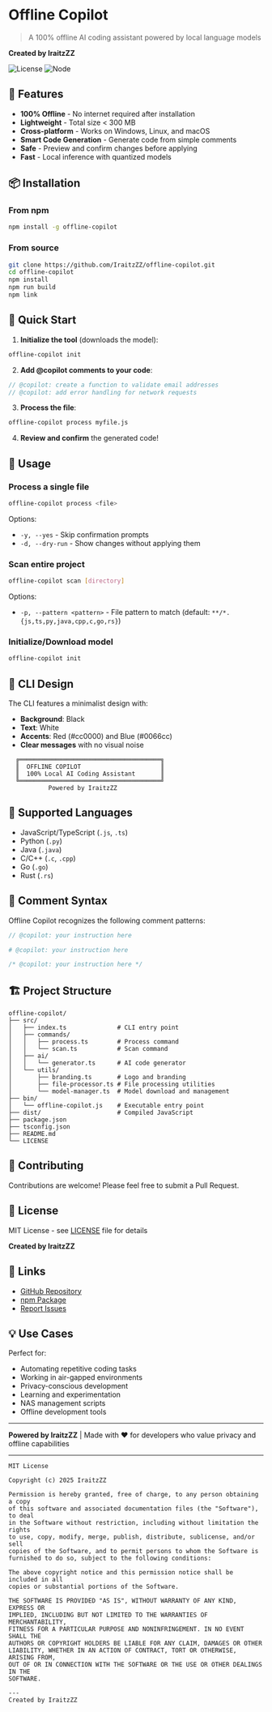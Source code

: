 # Offline Copilot
> A 100% offline AI coding assistant powered by local language models

**Created by IraitzZZ**

![License](https://img.shields.io/badge/license-MIT-blue.svg)
![Node](https://img.shields.io/badge/node-%3E%3D16.0.0-brightgreen.svg)

## 🚀 Features
- **100% Offline** - No internet required after installation
- **Lightweight** - Total size < 300 MB
- **Cross-platform** - Works on Windows, Linux, and macOS
- **Smart Code Generation** - Generate code from simple comments
- **Safe** - Preview and confirm changes before applying
- **Fast** - Local inference with quantized models

## 📦 Installation

### From npm
```bash
npm install -g offline-copilot
```

### From source
```bash
git clone https://github.com/IraitzZZ/offline-copilot.git
cd offline-copilot
npm install
npm run build
npm link
```

## 🎯 Quick Start
1. **Initialize the tool** (downloads the model):
```bash
offline-copilot init
```
2. **Add @copilot comments to your code**:
```javascript
// @copilot: create a function to validate email addresses
// @copilot: add error handling for network requests
```
3. **Process the file**:
```bash
offline-copilot process myfile.js
```
4. **Review and confirm** the generated code!

## 📖 Usage

### Process a single file
```bash
offline-copilot process <file>
```
Options:
- `-y, --yes` - Skip confirmation prompts
- `-d, --dry-run` - Show changes without applying them

### Scan entire project
```bash
offline-copilot scan [directory]
```
Options:
- `-p, --pattern <pattern>` - File pattern to match (default: `**/*.{js,ts,py,java,cpp,c,go,rs}`)

### Initialize/Download model
```bash
offline-copilot init
```

## 🎨 CLI Design
The CLI features a minimalist design with:
- **Background**: Black
- **Text**: White
- **Accents**: Red (#cc0000) and Blue (#0066cc)
- **Clear messages** with no visual noise

```
  ╔═══════════════════════════════════════╗
  ║  OFFLINE COPILOT                      ║
  ║  100% Local AI Coding Assistant       ║
  ╚═══════════════════════════════════════╝
           Powered by IraitzZZ
```

## 🔧 Supported Languages
- JavaScript/TypeScript (`.js`, `.ts`)
- Python (`.py`)
- Java (`.java`)
- C/C++ (`.c`, `.cpp`)
- Go (`.go`)
- Rust (`.rs`)

## 📝 Comment Syntax
Offline Copilot recognizes the following comment patterns:
```javascript
// @copilot: your instruction here
```
```python
# @copilot: your instruction here
```
```java
/* @copilot: your instruction here */
```

## 🏗️ Project Structure
```
offline-copilot/
├── src/
│   ├── index.ts              # CLI entry point
│   ├── commands/
│   │   ├── process.ts        # Process command
│   │   └── scan.ts           # Scan command
│   ├── ai/
│   │   └── generator.ts      # AI code generator
│   └── utils/
│       ├── branding.ts       # Logo and branding
│       ├── file-processor.ts # File processing utilities
│       └── model-manager.ts  # Model download and management
├── bin/
│   └── offline-copilot.js    # Executable entry point
├── dist/                     # Compiled JavaScript
├── package.json
├── tsconfig.json
├── README.md
└── LICENSE
```

## 🤝 Contributing
Contributions are welcome! Please feel free to submit a Pull Request.

## 📄 License
MIT License - see [LICENSE](LICENSE) file for details

**Created by IraitzZZ**

## 🔗 Links
- [GitHub Repository](https://github.com/IraitzZZ/offline-copilot)
- [npm Package](https://www.npmjs.com/package/offline-copilot)
- [Report Issues](https://github.com/IraitzZZ/offline-copilot/issues)

## 💡 Use Cases
Perfect for:
- Automating repetitive coding tasks
- Working in air-gapped environments
- Privacy-conscious development
- Learning and experimentation
- NAS management scripts
- Offline development tools

---
**Powered by IraitzZZ** | Made with ❤️ for developers who value privacy and offline capabilities

---

```text
MIT License

Copyright (c) 2025 IraitzZZ

Permission is hereby granted, free of charge, to any person obtaining a copy
of this software and associated documentation files (the "Software"), to deal
in the Software without restriction, including without limitation the rights
to use, copy, modify, merge, publish, distribute, sublicense, and/or sell
copies of the Software, and to permit persons to whom the Software is
furnished to do so, subject to the following conditions:

The above copyright notice and this permission notice shall be included in all
copies or substantial portions of the Software.

THE SOFTWARE IS PROVIDED "AS IS", WITHOUT WARRANTY OF ANY KIND, EXPRESS OR
IMPLIED, INCLUDING BUT NOT LIMITED TO THE WARRANTIES OF MERCHANTABILITY,
FITNESS FOR A PARTICULAR PURPOSE AND NONINFRINGEMENT. IN NO EVENT SHALL THE
AUTHORS OR COPYRIGHT HOLDERS BE LIABLE FOR ANY CLAIM, DAMAGES OR OTHER
LIABILITY, WHETHER IN AN ACTION OF CONTRACT, TORT OR OTHERWISE, ARISING FROM,
OUT OF OR IN CONNECTION WITH THE SOFTWARE OR THE USE OR OTHER DEALINGS IN THE
SOFTWARE.

---
Created by IraitzZZ
```
